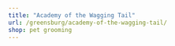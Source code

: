 ```yaml
---
title: "Academy of the Wagging Tail"
url: /greensburg/academy-of-the-wagging-tail/
shop: pet grooming
---
```

